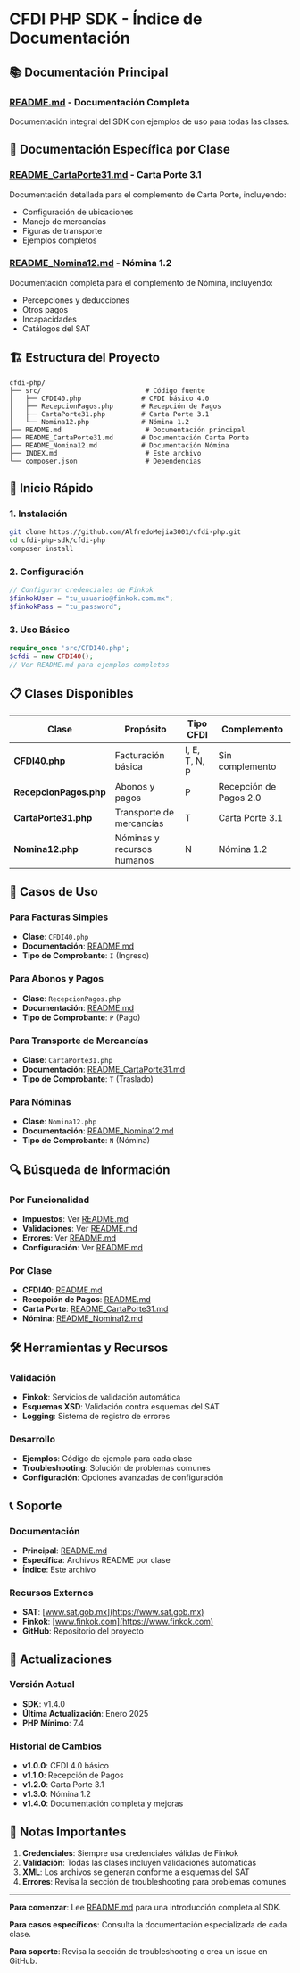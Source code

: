 # CFDI PHP SDK - Índice de Documentación

## 📚 Documentación Principal

### [README.md](README.md) - Documentación Completa
Documentación integral del SDK con ejemplos de uso para todas las clases.

## 📖 Documentación Específica por Clase

### [README_CartaPorte31.md](README_CartaPorte31.md) - Carta Porte 3.1
Documentación detallada para el complemento de Carta Porte, incluyendo:
- Configuración de ubicaciones
- Manejo de mercancías
- Figuras de transporte
- Ejemplos completos

### [README_Nomina12.md](README_Nomina12.md) - Nómina 1.2
Documentación completa para el complemento de Nómina, incluyendo:
- Percepciones y deducciones
- Otros pagos
- Incapacidades
- Catálogos del SAT

## 🏗️ Estructura del Proyecto

```
cfdi-php/
├── src/                          # Código fuente
│   ├── CFDI40.php               # CFDI básico 4.0
│   ├── RecepcionPagos.php       # Recepción de Pagos
│   ├── CartaPorte31.php         # Carta Porte 3.1
│   └── Nomina12.php             # Nómina 1.2
├── README.md                     # Documentación principal
├── README_CartaPorte31.md       # Documentación Carta Porte
├── README_Nomina12.md           # Documentación Nómina
├── INDEX.md                      # Este archivo
└── composer.json                 # Dependencias
```

## 🚀 Inicio Rápido

### 1. Instalación
```bash
git clone https://github.com/AlfredoMejia3001/cfdi-php.git
cd cfdi-php-sdk/cfdi-php
composer install
```

### 2. Configuración
```php
// Configurar credenciales de Finkok
$finkokUser = "tu_usuario@finkok.com.mx";
$finkokPass = "tu_password";
```

### 3. Uso Básico
```php
require_once 'src/CFDI40.php';
$cfdi = new CFDI40();
// Ver README.md para ejemplos completos
```

## 📋 Clases Disponibles

| Clase | Propósito | Tipo CFDI | Complemento |
|-------|-----------|-----------|-------------|
| **CFDI40.php** | Facturación básica | I, E, T, N, P | Sin complemento |
| **RecepcionPagos.php** | Abonos y pagos | P | Recepción de Pagos 2.0 |
| **CartaPorte31.php** | Transporte de mercancías | T | Carta Porte 3.1 |
| **Nomina12.php** | Nóminas y recursos humanos | N | Nómina 1.2 |

## 🎯 Casos de Uso

### Para Facturas Simples
- **Clase**: `CFDI40.php`
- **Documentación**: [README.md](README.md#1-cfdi40php---facturación-básica)
- **Tipo de Comprobante**: `I` (Ingreso)

### Para Abonos y Pagos
- **Clase**: `RecepcionPagos.php`
- **Documentación**: [README.md](README.md#2-recepcionpagosphp---recepción-de-pagos)
- **Tipo de Comprobante**: `P` (Pago)

### Para Transporte de Mercancías
- **Clase**: `CartaPorte31.php`
- **Documentación**: [README_CartaPorte31.md](README_CartaPorte31.md)
- **Tipo de Comprobante**: `T` (Traslado)

### Para Nóminas
- **Clase**: `Nomina12.php`
- **Documentación**: [README_Nomina12.md](README_Nomina12.md)
- **Tipo de Comprobante**: `N` (Nómina)

## 🔍 Búsqueda de Información

### Por Funcionalidad
- **Impuestos**: Ver [README.md](README.md#impuestos)
- **Validaciones**: Ver [README.md](README.md#validaciones-y-errores)
- **Errores**: Ver [README.md](README.md#errores-comunes)
- **Configuración**: Ver [README.md](README.md#configuración-avanzada)

### Por Clase
- **CFDI40**: [README.md](README.md#1-cfdi40php---facturación-básica)
- **Recepción de Pagos**: [README.md](README.md#2-recepcionpagosphp---recepción-de-pagos)
- **Carta Porte**: [README_CartaPorte31.md](README_CartaPorte31.md)
- **Nómina**: [README_Nomina12.md](README_Nomina12.md)

## 🛠️ Herramientas y Recursos

### Validación
- **Finkok**: Servicios de validación automática
- **Esquemas XSD**: Validación contra esquemas del SAT
- **Logging**: Sistema de registro de errores

### Desarrollo
- **Ejemplos**: Código de ejemplo para cada clase
- **Troubleshooting**: Solución de problemas comunes
- **Configuración**: Opciones avanzadas de configuración

## 📞 Soporte

### Documentación
- **Principal**: [README.md](README.md)
- **Específica**: Archivos README por clase
- **Índice**: Este archivo

### Recursos Externos
- **SAT**: [www.sat.gob.mx](https://www.sat.gob.mx)
- **Finkok**: [www.finkok.com](https://www.finkok.com)
- **GitHub**: Repositorio del proyecto

## 🔄 Actualizaciones

### Versión Actual
- **SDK**: v1.4.0
- **Última Actualización**: Enero 2025
- **PHP Mínimo**: 7.4

### Historial de Cambios
- **v1.0.0**: CFDI 4.0 básico
- **v1.1.0**: Recepción de Pagos
- **v1.2.0**: Carta Porte 3.1
- **v1.3.0**: Nómina 1.2
- **v1.4.0**: Documentación completa y mejoras

## 📝 Notas Importantes

1. **Credenciales**: Siempre usa credenciales válidas de Finkok
2. **Validación**: Todas las clases incluyen validaciones automáticas
3. **XML**: Los archivos se generan conforme a esquemas del SAT
4. **Errores**: Revisa la sección de troubleshooting para problemas comunes

---

**Para comenzar**: Lee [README.md](README.md) para una introducción completa al SDK.

**Para casos específicos**: Consulta la documentación especializada de cada clase.

**Para soporte**: Revisa la sección de troubleshooting o crea un issue en GitHub.
